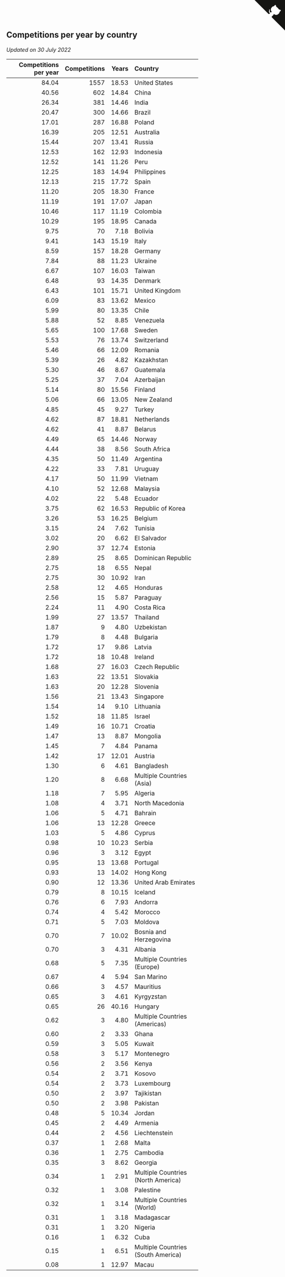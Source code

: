## Competitions per year by country

*Updated on 30 July 2022*

| Competitions per year | Competitions | Years | Country |
| ---: | ---: | ---: | :--- |
| 84.04 | 1557 | 18.53 | United States |
| 40.56 | 602 | 14.84 | China |
| 26.34 | 381 | 14.46 | India |
| 20.47 | 300 | 14.66 | Brazil |
| 17.01 | 287 | 16.88 | Poland |
| 16.39 | 205 | 12.51 | Australia |
| 15.44 | 207 | 13.41 | Russia |
| 12.53 | 162 | 12.93 | Indonesia |
| 12.52 | 141 | 11.26 | Peru |
| 12.25 | 183 | 14.94 | Philippines |
| 12.13 | 215 | 17.72 | Spain |
| 11.20 | 205 | 18.30 | France |
| 11.19 | 191 | 17.07 | Japan |
| 10.46 | 117 | 11.19 | Colombia |
| 10.29 | 195 | 18.95 | Canada |
| 9.75 | 70 | 7.18 | Bolivia |
| 9.41 | 143 | 15.19 | Italy |
| 8.59 | 157 | 18.28 | Germany |
| 7.84 | 88 | 11.23 | Ukraine |
| 6.67 | 107 | 16.03 | Taiwan |
| 6.48 | 93 | 14.35 | Denmark |
| 6.43 | 101 | 15.71 | United Kingdom |
| 6.09 | 83 | 13.62 | Mexico |
| 5.99 | 80 | 13.35 | Chile |
| 5.88 | 52 | 8.85 | Venezuela |
| 5.65 | 100 | 17.68 | Sweden |
| 5.53 | 76 | 13.74 | Switzerland |
| 5.46 | 66 | 12.09 | Romania |
| 5.39 | 26 | 4.82 | Kazakhstan |
| 5.30 | 46 | 8.67 | Guatemala |
| 5.25 | 37 | 7.04 | Azerbaijan |
| 5.14 | 80 | 15.56 | Finland |
| 5.06 | 66 | 13.05 | New Zealand |
| 4.85 | 45 | 9.27 | Turkey |
| 4.62 | 87 | 18.81 | Netherlands |
| 4.62 | 41 | 8.87 | Belarus |
| 4.49 | 65 | 14.46 | Norway |
| 4.44 | 38 | 8.56 | South Africa |
| 4.35 | 50 | 11.49 | Argentina |
| 4.22 | 33 | 7.81 | Uruguay |
| 4.17 | 50 | 11.99 | Vietnam |
| 4.10 | 52 | 12.68 | Malaysia |
| 4.02 | 22 | 5.48 | Ecuador |
| 3.75 | 62 | 16.53 | Republic of Korea |
| 3.26 | 53 | 16.25 | Belgium |
| 3.15 | 24 | 7.62 | Tunisia |
| 3.02 | 20 | 6.62 | El Salvador |
| 2.90 | 37 | 12.74 | Estonia |
| 2.89 | 25 | 8.65 | Dominican Republic |
| 2.75 | 18 | 6.55 | Nepal |
| 2.75 | 30 | 10.92 | Iran |
| 2.58 | 12 | 4.65 | Honduras |
| 2.56 | 15 | 5.87 | Paraguay |
| 2.24 | 11 | 4.90 | Costa Rica |
| 1.99 | 27 | 13.57 | Thailand |
| 1.87 | 9 | 4.80 | Uzbekistan |
| 1.79 | 8 | 4.48 | Bulgaria |
| 1.72 | 17 | 9.86 | Latvia |
| 1.72 | 18 | 10.48 | Ireland |
| 1.68 | 27 | 16.03 | Czech Republic |
| 1.63 | 22 | 13.51 | Slovakia |
| 1.63 | 20 | 12.28 | Slovenia |
| 1.56 | 21 | 13.43 | Singapore |
| 1.54 | 14 | 9.10 | Lithuania |
| 1.52 | 18 | 11.85 | Israel |
| 1.49 | 16 | 10.71 | Croatia |
| 1.47 | 13 | 8.87 | Mongolia |
| 1.45 | 7 | 4.84 | Panama |
| 1.42 | 17 | 12.01 | Austria |
| 1.30 | 6 | 4.61 | Bangladesh |
| 1.20 | 8 | 6.68 | Multiple Countries (Asia) |
| 1.18 | 7 | 5.95 | Algeria |
| 1.08 | 4 | 3.71 | North Macedonia |
| 1.06 | 5 | 4.71 | Bahrain |
| 1.06 | 13 | 12.28 | Greece |
| 1.03 | 5 | 4.86 | Cyprus |
| 0.98 | 10 | 10.23 | Serbia |
| 0.96 | 3 | 3.12 | Egypt |
| 0.95 | 13 | 13.68 | Portugal |
| 0.93 | 13 | 14.02 | Hong Kong |
| 0.90 | 12 | 13.36 | United Arab Emirates |
| 0.79 | 8 | 10.15 | Iceland |
| 0.76 | 6 | 7.93 | Andorra |
| 0.74 | 4 | 5.42 | Morocco |
| 0.71 | 5 | 7.03 | Moldova |
| 0.70 | 7 | 10.02 | Bosnia and Herzegovina |
| 0.70 | 3 | 4.31 | Albania |
| 0.68 | 5 | 7.35 | Multiple Countries (Europe) |
| 0.67 | 4 | 5.94 | San Marino |
| 0.66 | 3 | 4.57 | Mauritius |
| 0.65 | 3 | 4.61 | Kyrgyzstan |
| 0.65 | 26 | 40.16 | Hungary |
| 0.62 | 3 | 4.80 | Multiple Countries (Americas) |
| 0.60 | 2 | 3.33 | Ghana |
| 0.59 | 3 | 5.05 | Kuwait |
| 0.58 | 3 | 5.17 | Montenegro |
| 0.56 | 2 | 3.56 | Kenya |
| 0.54 | 2 | 3.71 | Kosovo |
| 0.54 | 2 | 3.73 | Luxembourg |
| 0.50 | 2 | 3.97 | Tajikistan |
| 0.50 | 2 | 3.98 | Pakistan |
| 0.48 | 5 | 10.34 | Jordan |
| 0.45 | 2 | 4.49 | Armenia |
| 0.44 | 2 | 4.56 | Liechtenstein |
| 0.37 | 1 | 2.68 | Malta |
| 0.36 | 1 | 2.75 | Cambodia |
| 0.35 | 3 | 8.62 | Georgia |
| 0.34 | 1 | 2.91 | Multiple Countries (North America) |
| 0.32 | 1 | 3.08 | Palestine |
| 0.32 | 1 | 3.14 | Multiple Countries (World) |
| 0.31 | 1 | 3.18 | Madagascar |
| 0.31 | 1 | 3.20 | Nigeria |
| 0.16 | 1 | 6.32 | Cuba |
| 0.15 | 1 | 6.51 | Multiple Countries (South America) |
| 0.08 | 1 | 12.97 | Macau |


<a href="https://github.com/jonatanklosko/wca_statistics" class="github-corner" aria-label="View source on Github"><svg width="80" height="80" viewBox="0 0 250 250" style="fill:#151513; color:#fff; position: absolute; top: 0; border: 0; right: 0;" aria-hidden="true"><path d="M0,0 L115,115 L130,115 L142,142 L250,250 L250,0 Z"></path><path d="M128.3,109.0 C113.8,99.7 119.0,89.6 119.0,89.6 C122.0,82.7 120.5,78.6 120.5,78.6 C119.2,72.0 123.4,76.3 123.4,76.3 C127.3,80.9 125.5,87.3 125.5,87.3 C122.9,97.6 130.6,101.9 134.4,103.2" fill="currentColor" style="transform-origin: 130px 106px;" class="octo-arm"></path><path d="M115.0,115.0 C114.9,115.1 118.7,116.5 119.8,115.4 L133.7,101.6 C136.9,99.2 139.9,98.4 142.2,98.6 C133.8,88.0 127.5,74.4 143.8,58.0 C148.5,53.4 154.0,51.2 159.7,51.0 C160.3,49.4 163.2,43.6 171.4,40.1 C171.4,40.1 176.1,42.5 178.8,56.2 C183.1,58.6 187.2,61.8 190.9,65.4 C194.5,69.0 197.7,73.2 200.1,77.6 C213.8,80.2 216.3,84.9 216.3,84.9 C212.7,93.1 206.9,96.0 205.4,96.6 C205.1,102.4 203.0,107.8 198.3,112.5 C181.9,128.9 168.3,122.5 157.7,114.1 C157.9,116.9 156.7,120.9 152.7,124.9 L141.0,136.5 C139.8,137.7 141.6,141.9 141.8,141.8 Z" fill="currentColor" class="octo-body"></path></svg></a><style>.github-corner:hover .octo-arm{animation:octocat-wave 560ms ease-in-out}@keyframes octocat-wave{0%,100%{transform:rotate(0)}20%,60%{transform:rotate(-25deg)}40%,80%{transform:rotate(10deg)}}@media (max-width:500px){.github-corner:hover .octo-arm{animation:none}.github-corner .octo-arm{animation:octocat-wave 560ms ease-in-out}}</style>
